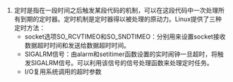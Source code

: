 1.  定时是指在一段时间之后触发某段代码的机制，可以在这段代码中一次处理所有到期的定时器。定时机制是定时器得以被处理的原动力。Linux提供了三种定时方法：
    - socket选项SO_RCVTIMEO和SO_SNDTIMEO：分别用来设置socket接收数据超时时间和发送给数据超时时间。
    - SIGALRM信号：由alarm和setitimer函数设置的实时闹钟一旦超时，将触发SIGALRM信号。可以利用该信号的信号处理函数来处理定时任务。
    - I/O复用系统调用的超时参数